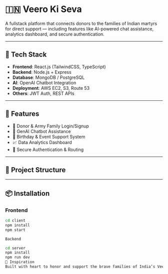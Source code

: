<!-- # React + Vite

This template provides a minimal setup to get React working in Vite with HMR and some ESLint rules.

Currently, two official plugins are available:

- [@vitejs/plugin-react](https://github.com/vitejs/vite-plugin-react/blob/main/packages/plugin-react) uses [Babel](https://babeljs.io/) for Fast Refresh
- [@vitejs/plugin-react-swc](https://github.com/vitejs/vite-plugin-react/blob/main/packages/plugin-react-swc) uses [SWC](https://swc.rs/) for Fast Refresh

## Expanding the ESLint configuration

If you are developing a production application, we recommend using TypeScript with type-aware lint rules enabled. Check out the [TS template](https://github.com/vitejs/vite/tree/main/packages/create-vite/template-react-ts) for information on how to integrate TypeScript and [`typescript-eslint`](https://typescript-eslint.io) in your project. -->

# 🇮🇳 Veero Ki Seva

A fullstack platform that connects donors to the families of Indian martyrs for direct support — including features like AI-powered chat assistance, analytics dashboard, and secure authentication.

---

## 🔧 Tech Stack

- **Frontend**: React.js (TailwindCSS, TypeScript)
- **Backend**: Node.js + Express
- **Database**: MongoDB / PostgreSQL
- **AI**: OpenAI Chatbot Integration
- **Deployment**: AWS EC2, S3, Route 53
- **Others**: JWT Auth, REST APIs

---

## 🚀 Features

- 👤 Donor & Army Family Login/Signup  
- 🧠 GenAI Chatbot Assistance  
- 🎂 Birthday & Event Support System  
- 📈 Data Analytics Dashboard  
- 🔐 Secure Authentication & Routing  

---

## 📁 Project Structure

---

## 📦 Installation

### Frontend

```bash
cd client
npm install
npm start

Backend

cd server
npm install
npm run dev
🧠 Inspiration
Built with heart to honor and support the brave families of India’s Veers. Jai Hind 🇮🇳
